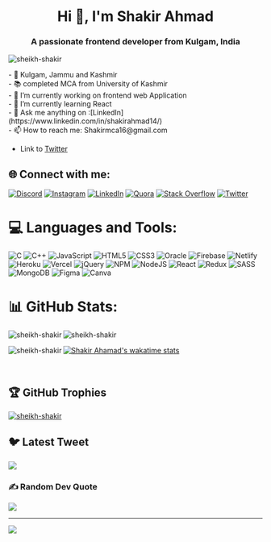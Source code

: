 <h1 align="center">Hi 👋, I'm Shakir Ahmad</h1>
<h3 align="center">A passionate frontend developer from Kulgam, India</h3>
<p align="left"> <img src="https://komarev.com/ghpvc/?username=sheikh-shakir&label=Profile%20views&color=0e75b6&style=flat" alt="sheikh-shakir" /> </p>
- 🚩 Kulgam, Jammu and Kashmir<br>
- 📚 completed  MCA from University of Kashmir<br>
- 🔭 I’m currently working on frontend web Application <br>
- 🌱 I’m currently learning React<br>
- 💬 Ask me anything on :[LinkedIn](https://www.linkedin.com/in/shakirahmad14/) <br>
- 📫 How to reach me: Shakirmca16@gmail.com <br>

- Link to [Twitter](https://twitter.com/sha_k_ir)
<!--
**Sheikh-Shakir/sheikh-shakir** is a ✨ _special_ ✨ repository because its `README.md` (this file) appears on your GitHub profile.

Here are some ideas to get you started:

- 🔭 I’m currently working on ...
- 🌱 I’m currently learning ...
- 👯 I’m looking to collaborate on ...
- 🤔 I’m looking for help with ...
- 💬 Ask me about ...
- 📫 How to reach me: ...
- 😄 Pronouns: ...
- ⚡ Fun fact: ...
-->

## 🌐 Connect with me:
[![Discord](https://img.shields.io/badge/Discord-%237289DA.svg?logo=discord&logoColor=white)](https://discord.gg/fFbZTuu6) [![Instagram](https://img.shields.io/badge/Instagram-%23E4405F.svg?logo=Instagram&logoColor=white)](https://instagram.com/_shakir_003) [![LinkedIn](https://img.shields.io/badge/LinkedIn-%230077B5.svg?logo=linkedin&logoColor=white)](https://linkedin.com/in/shakirahmad14) [![Quora](https://img.shields.io/badge/Quora-%23B92B27.svg?logo=Quora&logoColor=white)](https://quora.com/profile/Shakir-Ahmad-92) [![Stack Overflow](https://img.shields.io/badge/-Stackoverflow-FE7A16?logo=stack-overflow&logoColor=white)](https://stackoverflow.com//users/18274824/18-shakir-ahmad) [![Twitter](https://img.shields.io/badge/Twitter-%231DA1F2.svg?logo=Twitter&logoColor=white)](https://twitter.com/sha_k_ir) 

# 💻 Languages and Tools:
![C](https://img.shields.io/badge/c-%2300599C.svg?style=for-the-badge&logo=c&logoColor=white) ![C++](https://img.shields.io/badge/c++-%2300599C.svg?style=for-the-badge&logo=c%2B%2B&logoColor=white) ![JavaScript](https://img.shields.io/badge/javascript-%23323330.svg?style=for-the-badge&logo=javascript&logoColor=%23F7DF1E) ![HTML5](https://img.shields.io/badge/html5-%23E34F26.svg?style=for-the-badge&logo=html5&logoColor=white) ![CSS3](https://img.shields.io/badge/css3-%231572B6.svg?style=for-the-badge&logo=css3&logoColor=white) ![Oracle](https://img.shields.io/badge/Oracle-F80000?style=for-the-badge&logo=oracle&logoColor=white) ![Firebase](https://img.shields.io/badge/firebase-%23039BE5.svg?style=for-the-badge&logo=firebase) ![Netlify](https://img.shields.io/badge/netlify-%23000000.svg?style=for-the-badge&logo=netlify&logoColor=#00C7B7) ![Heroku](https://img.shields.io/badge/heroku-%23430098.svg?style=for-the-badge&logo=heroku&logoColor=white) ![Vercel](https://img.shields.io/badge/vercel-%23000000.svg?style=for-the-badge&logo=vercel&logoColor=white) ![jQuery](https://img.shields.io/badge/jquery-%230769AD.svg?style=for-the-badge&logo=jquery&logoColor=white) ![NPM](https://img.shields.io/badge/NPM-%23000000.svg?style=for-the-badge&logo=npm&logoColor=white) ![NodeJS](https://img.shields.io/badge/node.js-6DA55F?style=for-the-badge&logo=node.js&logoColor=white) ![React](https://img.shields.io/badge/react-%2320232a.svg?style=for-the-badge&logo=react&logoColor=%2361DAFB) ![Redux](https://img.shields.io/badge/redux-%23593d88.svg?style=for-the-badge&logo=redux&logoColor=white) ![SASS](https://img.shields.io/badge/SASS-hotpink.svg?style=for-the-badge&logo=SASS&logoColor=white) ![MongoDB](https://img.shields.io/badge/MongoDB-%234ea94b.svg?style=for-the-badge&logo=mongodb&logoColor=white) 	![Figma](https://img.shields.io/badge/figma-%23F24E1E.svg?style=for-the-badge&logo=figma&logoColor=white) ![Canva](https://img.shields.io/badge/Canva-%2300C4CC.svg?style=for-the-badge&logo=Canva&logoColor=white)
# 📊 GitHub Stats:
<div>
<p><img align="left" src="https://github-readme-stats.vercel.app/api?username=sheikh-shakir&theme=monokai&hide_border=false&include_all_commits=false&count_private=truer&show_icons=true" alt="sheikh-shakir" /></p>

<p><img align="center" src="https://github-readme-streak-stats.herokuapp.com/?user=sheikh-shakir&theme=monokai&hide_border=false" alt="sheikh-shakir" /></p></div>
<p><image align="left" src="https://github-readme-stats.vercel.app/api/top-langs/?username=sheikh-shakir&theme=monokai&hide_border=false&include_all_commits=false&count_private=false&layout=compact" alt="sheikh-shakir"/></p>

[![Shakir Ahamad's wakatime stats](https://github-readme-stats.vercel.app/api/wakatime?username=sheikh_shakir)](https://github.com/sheikh-shakir)


<br>

## 🏆 GitHub Trophies
<p align="left"> <a href="https://github.com/ryo-ma/github-profile-trophy"><img src="https://github-profile-trophy.vercel.app/?username=sheikh-shakir" alt="sheikh-shakir" /></a> </p>

## 🐦 Latest Tweet
<a href="https://github.com/VishwaGauravIn/github-twitter-card-embed"><img src="https://gtce.itsvg.in/api?username=sha_k_ir&theme=dracula&response=true&border=true&time=true&icon=default"/></a>
### ✍️ Random Dev Quote
![](https://quotes-github-readme.vercel.app/api?type=horizontal&theme=radical)



---
[![](https://visitcount.itsvg.in/api?id=sheikh-shakir&icon=0&color=0)](https://visitcount.itsvg.in)

<!-- Proudly created with GPRM ( https://gprm.itsvg.in ) -->
